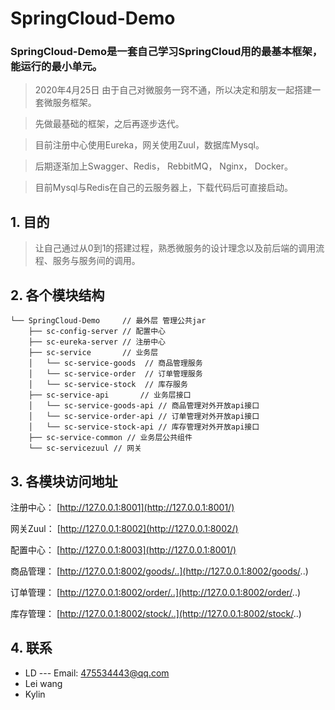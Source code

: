 # SpringCloud-Demo

### SpringCloud-Demo是一套自己学习SpringCloud用的最基本框架，能运行的最小单元。
> 2020年4月25日 由于自己对微服务一窍不通，所以决定和朋友一起搭建一套微服务框架。

> 先做最基础的框架，之后再逐步迭代。

> 目前注册中心使用Eureka，网关使用Zuul，数据库Mysql。

> 后期逐渐加上Swagger、Redis， RebbitMQ， Nginx， Docker。

> 目前Mysql与Redis在自己的云服务器上，下载代码后可直接启动。

## 1. 目的
> 让自己通过从0到1的搭建过程，熟悉微服务的设计理念以及前后端的调用流程、服务与服务间的调用。

## 2. 各个模块结构
```text
└── SpringCloud-Demo     // 最外层 管理公共jar
    ├── sc-config-server // 配置中心
    ├── sc-eureka-server // 注册中心
    ├── sc-service       // 业务层
    │   └── sc-service-goods  // 商品管理服务
    │   └── sc-service-order  // 订单管理服务
    │   └── sc-service-stock  // 库存服务
    ├── sc-service-api       // 业务层接口
    │   └── sc-service-goods-api // 商品管理对外开放api接口
    │   └── sc-service-order-api // 订单管理对外开放api接口
    │   └── sc-service-stock-api // 库存管理对外开放api接口
    ├── sc-service-common // 业务层公共组件
    └── sc-servicezuul // 网关
```
## 3. 各模块访问地址
注册中心： [http://127.0.0.1:8001](http://127.0.0.1:8001/)

网关Zuul： [http://127.0.0.1:8002](http://127.0.0.1:8002/)

配置中心： [http://127.0.0.1:8003](http://127.0.0.1:8001/)

商品管理： [http://127.0.0.1:8002/goods/..](http://127.0.0.1:8002/goods/..)

订单管理： [http://127.0.0.1:8002/order/..](http://127.0.0.1:8002/order/..)

库存管理： [http://127.0.0.1:8002/stock/..](http://127.0.0.1:8002/stock/..)

## 4. 联系
- LD  --- Email: 475534443@qq.com
- Lei wang
- Kylin
